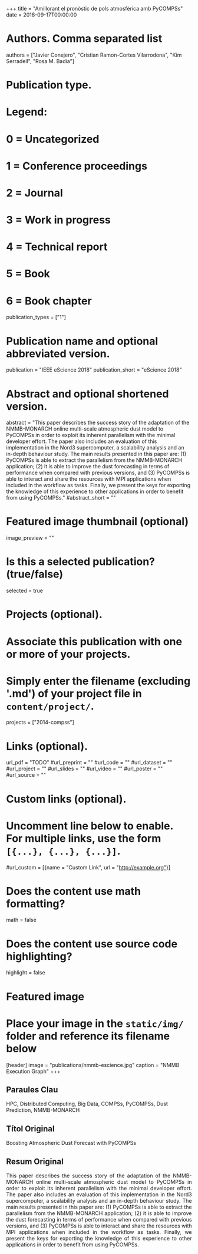 +++
title = "Amillorant el pronòstic de pols atmosfèrica amb PyCOMPSs"
date = 2018-09-17T00:00:00

# Authors. Comma separated list
authors = ["Javier Conejero", "Cristian Ramon-Cortes Vilarrodona", "Kim Serradell", "Rosa M. Badia"]

# Publication type.
# Legend:
# 0 = Uncategorized
# 1 = Conference proceedings
# 2 = Journal
# 3 = Work in progress
# 4 = Technical report
# 5 = Book
# 6 = Book chapter
publication_types = ["1"]

# Publication name and optional abbreviated version.
publication = "IEEE eScience 2018"
publication_short = "eScience 2018"

# Abstract and optional shortened version.
abstract = "This paper describes the success story of the adaptation of the NMMB-MONARCH online multi-scale atmospheric dust model to PyCOMPSs in order to exploit its inherent parallelism with the minimal developer effort. The paper also includes an evaluation of this implementation in the Nord3 supercomputer, a scalability analysis and an in-depth behaviour study. The main results presented in this paper are: (1) PyCOMPSs is able to extract the parallelism from the NMMB-MONARCH application; (2) it is able to improve the dust forecasting in terms of performance when compared with previous versions, and (3) PyCOMPSs is able to interact and share the resources with MPI applications when included in the workflow as tasks. Finally, we present the keys for exporting the knowledge of this experience to other applications in order to benefit from using PyCOMPSs."
#abstract_short = ""

# Featured image thumbnail (optional)
image_preview = ""

# Is this a selected publication? (true/false)
selected = true

# Projects (optional).
#   Associate this publication with one or more of your projects.
#   Simply enter the filename (excluding '.md') of your project file in `content/project/`.
projects = ["2014-compss"]

# Links (optional).
url_pdf = "TODO"
#url_preprint = ""
#url_code = ""
#url_dataset = ""
#url_project = ""
#url_slides = ""
#url_video = ""
#url_poster = ""
#url_source = ""

# Custom links (optional).
#   Uncomment line below to enable. For multiple links, use the form `[{...}, {...}, {...}]`.
#url_custom = [{name = "Custom Link", url = "http://example.org"}]

# Does the content use math formatting?
math = false

# Does the content use source code highlighting?
highlight = false

# Featured image
# Place your image in the `static/img/` folder and reference its filename below
[header]
image = "publications/nmmb-escience.jpg"
caption = "NMMB Execution Graph"
+++

<h2>Paraules Clau</h2>
HPC, Distributed Computing, Big Data, COMPSs, PyCOMPSs, Dust Prediction, NMMB-MONARCH

<h2>Títol Original</h2>
Boosting Atmospheric Dust Forecast with PyCOMPSs

<h2>Resum Original</h2>
<p align="justify">
This paper describes the success story of the adaptation of the NMMB-MONARCH online multi-scale atmospheric dust model to PyCOMPSs in order to exploit its inherent parallelism with the minimal developer effort. The paper also includes an evaluation of this implementation in the Nord3 supercomputer, a scalability analysis and an in-depth behaviour study. The main results presented in this paper are: (1) PyCOMPSs is able to extract the parallelism from the NMMB-MONARCH application; (2) it is able to improve the dust forecasting in terms of performance when compared with previous versions, and (3) PyCOMPSs is able to interact and share the resources with MPI applications when included in the workflow as tasks. Finally, we present the keys for exporting the knowledge of this experience to other applications in order to benefit from using PyCOMPSs.
</p>
